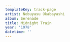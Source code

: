 ```yaml
---
templateKey: track-page
artist: Nobuyasu Okabayashi
album: Serenade
title: Midnight Train
year: '1978'
datetime: ''
---
```


